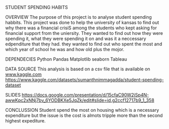 STUDENT SPENDING HABITS

OVERVIEW 
The purpose of this project is to analyse student spending habbits.
This project was done to help the university of kansas to find out why there was a financial crisiS
among the students  who kept asking for financial support from the uniersity.
They wanted to find out how they were spending it, what they were spending it on and was it a neccessary
edpenditure that they had.
they wanted to find out who spent the most and which year of school he was and how old plus the mojor.

DEPENDECIES
Python
Pandas
Matplotlib
seaborn
Tableau

DATA SOURCE
This analysis is based on a csv file that is available on www.kaggle.com
https://www.kaggle.com/datasets/sumanthnimmagadda/student-spending-dataset


SLIDES
https://docs.google.com/presentation/d/15cfaC90W2jSp4N-awwKpc2xNNj7bv_6YODBKXe5JqZk/edit#slide=id.g2ccf12717b9_1_358

CONCLUSSION
Student spend the most on housing which is a necessary expenditure but the issue is the cost is almots
tripple more than the second highest expediture. 


